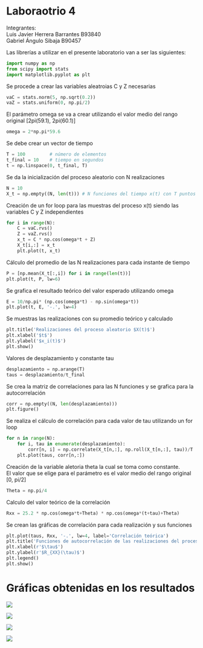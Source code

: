 # Laboraotrio 4

Integrantes:\
Luis Javier Herrera Barrantes B93840\
Gabriel Ángulo Sibaja B90457

Las librerías a utilizar en el presente laboratorio van a ser las siguientes:
```py
import numpy as np
from scipy import stats
import matplotlib.pyplot as plt

```
Se procede a crear las variables aleatroias C y Z necesarias
```py
vaC = stats.norm(5, np.sqrt(0.2))
vaZ = stats.uniform(0, np.pi/2)

```
El parámetro omega se va a crear utilizando el valor medio del rango original [2pi(59.1), 2pi(60.1)]
```py
omega = 2*np.pi*59.6
```
Se debe crear un vector de tiempo
```py
T = 100			# número de elementos
t_final = 10	# tiempo en segundos
t = np.linspace(0, t_final, T)
```
Se da la inicialización del proceso aleatorio con N realizaciones
```py
N = 10
X_t = np.empty((N, len(t)))	# N funciones del tiempo x(t) con T puntos
```
Creación de un for loop para las muestras del proceso x(t) siendo las variables C y Z independientes
```py
for i in range(N):
	C = vaC.rvs()
	Z = vaZ.rvs()
	x_t = C * np.cos(omega*t + Z)
	X_t[i,:] = x_t
	plt.plot(t, x_t)
```
Cálculo del promedio de las N realizaciones para cada instante de tiempo 
```py
P = [np.mean(X_t[:,i]) for i in range(len(t))]
plt.plot(t, P, lw=6)
```
Se grafica el resultado teórico del valor esperado utilizando omega
```py
E = 10/np.pi* (np.cos(omega*t) - np.sin(omega*t))
plt.plot(t, E, '-.', lw=4)
```

Se muestras las realizaciones con su promedio teórico y calculado
```py
plt.title('Realizaciones del proceso aleatorio $X(t)$')
plt.xlabel('$t$')
plt.ylabel('$x_i(t)$')
plt.show()
```
Valores de desplazamiento y constante tau
```py
desplazamiento = np.arange(T)
taus = desplazamiento/t_final
```
Se crea la matriz de correlaciones para las N funciones y se grafica para la autocorrelación
```py
corr = np.empty((N, len(desplazamiento)))
plt.figure()
```
Se realiza el cálculo de correlación para cada valor de tau utilizando un for loop
```py
for n in range(N):
	for i, tau in enumerate(desplazamiento):
		corr[n, i] = np.correlate(X_t[n,:], np.roll(X_t[n,:], tau))/T
	plt.plot(taus, corr[n,:])

```
Creación de la variable aletoria theta la cual se toma como constante.\
El valor que se elige para el parámetro es el valor medio del rango original [0, pi/2]
```py
Theta = np.pi/4

```

Calculo del valor teórico de la correlación
```py
Rxx = 25.2 * np.cos(omega*t+Theta) * np.cos(omega*(t+tau)+Theta)
```

Se crean las gráficas de correlación para cada realización y sus funciones
```py
plt.plot(taus, Rxx, '-.', lw=4, label='Correlación teórica')
plt.title('Funciones de autocorrelación de las realizaciones del proceso')
plt.xlabel(r'$\tau$')
plt.ylabel(r'$R_{XX}(\tau)$')
plt.legend()
plt.show()
```
# Gráficas obtenidas en los resultados

![](Imágenes/Figure%202021-11-18%20091923%20(0).png)


![](Imágenes/Figure%202021-11-18%20091923%20(1).png)

![](Imágenes/Figure%202021-11-18%20091923%20(2).png)

![](Imágenes/Figure%202021-11-18%20091923%20(3).png)


